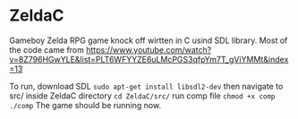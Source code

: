 # ZeldaC
Gameboy Zelda RPG game knock off wirtten in C usind SDL library.
Most of the code came from  https://www.youtube.com/watch?v=8Z796HGwYLE&list=PLT6WFYYZE6uLMcPGS3qfpYm7T_gViYMMt&index=13

To run, download SDL
`sudo apt-get install libsdl2-dev`
then navigate to src/ inside ZeldaC directory
`cd ZeldaC/src/`
run comp file
`chmod +x comp`
`./comp`
The game should be running now.

